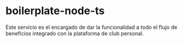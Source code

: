 # boilerplate-node-ts

Este servicio es el encargado de dar la funcionalidad a todo el flujo de beneficios integrado con la plataforma de club personal.